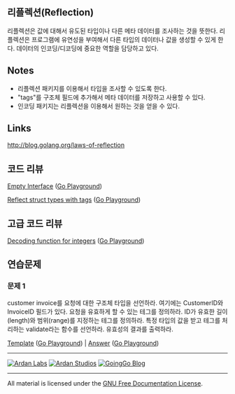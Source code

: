 ## 리플렉션(Reflection)

리플렉션은 값에 대해서 유도된 타입이나 다른 메타 데이터를 조사하는 것을 뜻한다. 리플렉션은 프로그램에 유연성을 부여해서 다른 타입의 데이터나 값을 생성할 수 있게 한다. 데이터의 인코딩/디코딩에 중요한 역할을 담당하고 있다.

## Notes

* 리플렉션 패키지를 이용해서 타입을 조사할 수 있도록 한다.
* "tags"를 구조체 필드에 추가해서 메타 데이터를 저장하고 사용할 수 있다.
* 인코딩 패키지는 리플렉션을 이용해서 원하는 것을 얻을 수 있다.

## Links

http://blog.golang.org/laws-of-reflection

## 코드 리뷰

[Empty Interface](example1/example1.go) ([Go Playground](http://play.golang.org/p/OSeD9F_P46))

[Reflect struct types with tags](example2/example2.go) ([Go Playground](http://play.golang.org/p/y0WyYezH05))

## 고급 코드 리뷰

[Decoding function for integers](example3/example3.go) ([Go Playground](http://play.golang.org/p/bWQ6hiVECQ))

## 연습문제

### 문제 1
customer invoice를 요청에 대한 구조체 타입을 선언하라. 여기에는 CustomerID와 InvoiceID 필드가 있다. 요청을 유효하게 할 수 있는 테그를 정의하라. ID가 유효한 길이(length)와 범위(range)를 지정하는 테그를 정의하라. 특정 타입의 값을 받고 테그를 처리하는 validate라는 함수를 선언하라. 유효성의 결과를 출력하라.

[Template](exercises/template1/template1.go) ([Go Playground](http://play.golang.org/p/lgMQHWpZul)) | 
[Answer](exercises/exercise1/exercise1.go) ([Go Playground](http://play.golang.org/p/xy-wyPrsjz))

___
[![Ardan Labs](../00-slides/images/ggt_logo.png)](http://www.ardanlabs.com)
[![Ardan Studios](../00-slides/images/ardan_logo.png)](http://www.ardanstudios.com)
[![GoingGo Blog](../00-slides/images/ggb_logo.png)](http://www.goinggo.net)
___
All material is licensed under the [GNU Free Documentation License](https://github.com/ArdanStudios/gotraining/blob/master/LICENSE).
